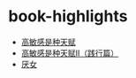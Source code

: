 # book-highlights


- [高敏感是种天赋](Highly_Sensitive_People_in_an_Insensitive_World.md)
- [高敏感是种天赋Ⅱ（践行篇）](Highly_Sensitive_People_in_an_Insensitive_World_2.md)
- [厌女](Misogyny.md)
